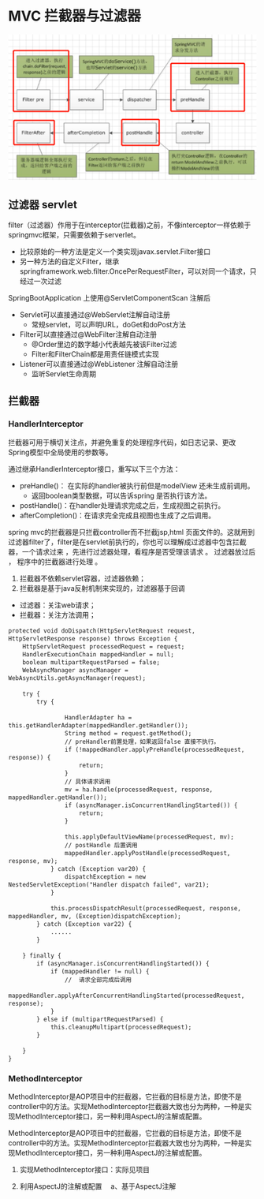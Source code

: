 # MVC 拦截器与过滤器

![avatar](https://raw.githubusercontent.com/rbmonster/file-storage/main/learning-note//four/filter2intercept.jpg)
## 过滤器 servlet
filter（过滤器）作用于在interceptor(拦截器)之前，不像interceptor一样依赖于springmvc框架，只需要依赖于serverlet。
- 比较原始的一种方法是定义一个类实现javax.servlet.Filter接口
- 另一种方法的自定义Filter，继承springframework.web.filter.OncePerRequestFilter，可以对同一个请求，只经过一次过滤

SpringBootApplication 上使用@ServletComponentScan 注解后
- Servlet可以直接通过@WebServlet注解自动注册
  - 常规servlet，可以声明URL，doGet和doPost方法
- Filter可以直接通过@WebFilter注解自动注册
  - @Order里边的数字越小代表越先被该Filter过滤
  - Filter和FilterChain都是用责任链模式实现
- Listener可以直接通过@WebListener 注解自动注册
  - 监听Servlet生命周期


## 拦截器
### HandlerInterceptor
拦截器可用于横切关注点，并避免重复的处理程序代码，如日志记录、更改Spring模型中全局使用的参数等。

通过继承HandlerInterceptor接口，重写以下三个方法：
- preHandle()： 在实际的handler被执行前但是modelView 还未生成前调用。
  - 返回boolean类型数据，可以告诉spring 是否执行该方法。
- postHandle()：在handler处理请求完成之后，生成视图之前执行。 
- afterCompletion()：在请求完全完成且视图也生成了之后调用。
    
spring mvc的拦截器是只拦截controller而不拦截jsp,html 页面文件的。这就用到过滤器filter了，filter是在servlet前执行的，你也可以理解成过滤器中包含拦截器，一个请求过来 ，先进行过滤器处理，看程序是否受理该请求 。 过滤器放过后 ， 程序中的拦截器进行处理 。
1. 拦截器不依赖servlet容器，过滤器依赖；
2. 拦截器是基于java反射机制来实现的，过滤器基于回调

- 过滤器：关注web请求；
- 拦截器：关注方法调用；
```
protected void doDispatch(HttpServletRequest request, HttpServletResponse response) throws Exception {
    HttpServletRequest processedRequest = request;
    HandlerExecutionChain mappedHandler = null;
    boolean multipartRequestParsed = false;
    WebAsyncManager asyncManager = WebAsyncUtils.getAsyncManager(request);

    try {
        try {
         
                HandlerAdapter ha = this.getHandlerAdapter(mappedHandler.getHandler());
                String method = request.getMethod();
                // preHandler前置处理，如果返回false 直接不执行。
                if (!mappedHandler.applyPreHandle(processedRequest, response)) {
                    return;
                }
                // 具体请求调用
                mv = ha.handle(processedRequest, response, mappedHandler.getHandler());
                if (asyncManager.isConcurrentHandlingStarted()) {
                    return;
                }

                this.applyDefaultViewName(processedRequest, mv);
                // postHandle 后置调用
                mappedHandler.applyPostHandle(processedRequest, response, mv);
            } catch (Exception var20) {
                dispatchException = new NestedServletException("Handler dispatch failed", var21);
            }

            this.processDispatchResult(processedRequest, response, mappedHandler, mv, (Exception)dispatchException);
        } catch (Exception var22) {
            ......
        }

    } finally {
        if (asyncManager.isConcurrentHandlingStarted()) {
            if (mappedHandler != null) {
                //  请求全部完成后调用
                mappedHandler.applyAfterConcurrentHandlingStarted(processedRequest, response);
            }
        } else if (multipartRequestParsed) {
            this.cleanupMultipart(processedRequest);
        }

    }
}

```


### MethodInterceptor
MethodInterceptor是AOP项目中的拦截器，它拦截的目标是方法，即使不是controller中的方法。实现MethodInterceptor拦截器大致也分为两种，一种是实现MethodInterceptor接口，另一种利用AspectJ的注解或配置。

MethodInterceptor是AOP项目中的拦截器，它拦截的目标是方法，即使不是controller中的方法。实现MethodInterceptor拦截器大致也分为两种，一种是实现MethodInterceptor接口，另一种利用AspectJ的注解或配置。

1. 实现MethodInterceptor接口：实际见项目

2. 利用AspectJ的注解或配置
　a、基于AspectJ注解